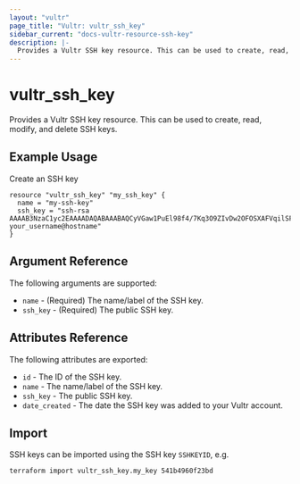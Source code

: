 ```yaml
---
layout: "vultr"
page_title: "Vultr: vultr_ssh_key"
sidebar_current: "docs-vultr-resource-ssh-key"
description: |-
  Provides a Vultr SSH key resource. This can be used to create, read, modify, and delete SSH keys.
---
```


# vultr_ssh_key

Provides a Vultr SSH key resource. This can be used to create, read, modify, and delete SSH keys.

## Example Usage

Create an SSH key

```hcl
resource "vultr_ssh_key" "my_ssh_key" {
  name = "my-ssh-key"
  ssh_key = "ssh-rsa AAAAB3NzaC1yc2EAAAADAQABAAABAQCyVGaw1PuEl98f4/7Kq3O9ZIvDw2OFOSXAFVqilSFNkHlefm1iMtPeqsIBp2t9cbGUf55xNDULz/bD/4BCV43yZ5lh0cUYuXALg9NI29ui7PEGReXjSpNwUD6ceN/78YOK41KAcecq+SS0bJ4b4amKZIJG3JWmDKljtv1dmSBCrTmEAQaOorxqGGBYmZS7NQumRe4lav5r6wOs8OACMANE1ejkeZsGFzJFNqvr5DuHdDL5FAudW23me3BDmrM9ifUzzjl1Jwku3bnRaCcjaxH8oTumt1a00mWci/1qUlaVFft085yvVq7KZbF2OPPbl+erDW91+EZ2FgEi+v1/CSJ5 your_username@hostname"
}
```

## Argument Reference

The following arguments are supported:

* `name` - (Required) The name/label of the SSH key.
* `ssh_key` - (Required) The public SSH key.

## Attributes Reference

The following attributes are exported:

* `id` - The ID of the SSH key.
* `name` - The name/label of the SSH key.
* `ssh_key` - The public SSH key.
* `date_created` - The date the SSH key was added to your Vultr account.

## Import

SSH keys can be imported using the SSH key `SSHKEYID`, e.g.

```
terraform import vultr_ssh_key.my_key 541b4960f23bd
```